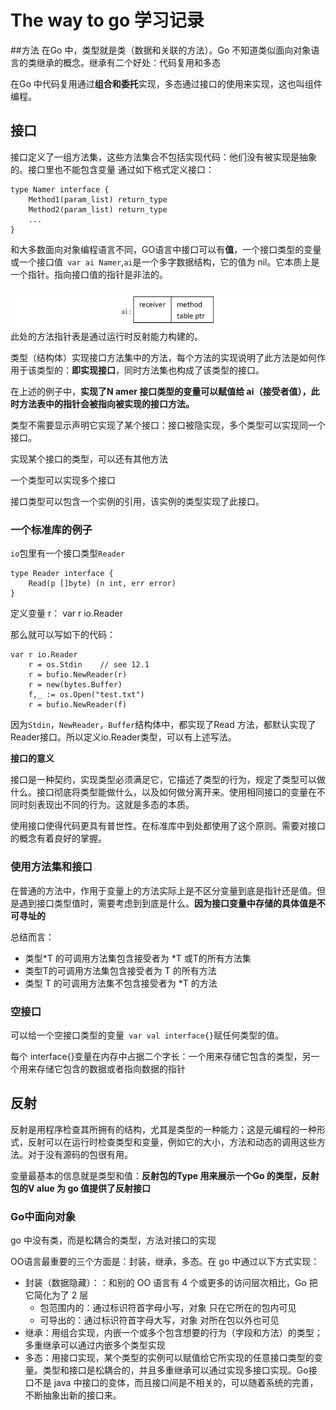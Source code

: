 # The way to go 学习记录

##方法
在Go 中，类型就是类（数据和关联的方法）。Go 不知道类似面向对象语言的类继承的概念。继承有二个好处：代码复用和多态

在Go 中代码复用通过**组合和委托**实现，多态通过接口的使用来实现，这也叫组件编程。


## 接口
接口定义了一组方法集，这些方法集合不包括实现代码：他们没有被实现是抽象的。接口里也不能包含变量
通过如下格式定义接口：

```
type Namer interface {
    Method1(param_list) return_type
    Method2(param_list) return_type
    ...
}
```

和大多数面向对象编程语言不同，GO语言中接口可以有**值**，一个接口类型的变量或一个接口值` var ai Namer`,`ai`是一个多字数据结构，它的值为 nil。它本质上是一个指针。指向接口值的指针是非法的。

![](https://github.com/Unknwon/the-way-to-go_ZH_CN/raw/master/eBook/images/11.1_fig11.1.jpg?raw=true)
此处的方法指针表是通过运行时反射能力构建的。

类型（结构体）实现接口方法集中的方法，每个方法的实现说明了此方法是如何作用于该类型的：**即实现接口**，同时方法集也构成了该类型的接口。

在上述的例子中，**实现了N amer 接口类型的变量可以赋值给 ai（接受者值），此时方法表中的指针会被指向被实现的接口方法。**

类型不需要显示声明它实现了某个接口：接口被隐实现，多个类型可以实现同一个接口。

实现某个接口的类型，可以还有其他方法

一个类型可以实现多个接口

接口类型可以包含一个实例的引用，该实例的类型实现了此接口。

### 一个标准库的例子
`io`包里有一个接口类型`Reader`


```
type Reader interface {
    Read(p []byte) (n int, err error)
}
```

定义变量 r： var r io.Reader

那么就可以写如下的代码：

```
var r io.Reader
	r = os.Stdin    // see 12.1
	r = bufio.NewReader(r)
	r = new(bytes.Buffer)
	f,_ := os.Open("test.txt")
	r = bufio.NewReader(f)
```

因为`Stdin`，`NewReader`，`Buffer`结构体中，都实现了Read 方法，都默认实现了Reader接口。所以定义io.Reader类型，可以有上述写法。


**接口的意义**

接口是一种契约，实现类型必须满足它，它描述了类型的行为，规定了类型可以做什么。接口彻底将类型能做什么，以及如何做分离开来。使用相同接口的变量在不同时刻表现出不同的行为。这就是多态的本质。

使用接口使得代码更具有普世性。在标准库中到处都使用了这个原则。需要对接口的概念有着良好的掌握。

### 使用方法集和接口

在普通的方法中，作用于变量上的方法实际上是不区分变量到底是指针还是值。但是遇到接口类型值时，需要考虑到到底是什么。**因为接口变量中存储的具体值是不可寻址的**

总结而言：
- 类型*T 的可调用方法集包含接受者为 *T 或T的所有方法集
- 类型T的可调用方法集包含接受者为 T 的所有方法
- 类型 T 的可调用方法集不包含接受者为 *T 的方法

### 空接口 
可以给一个空接口类型的变量` var val interface{}`赋任何类型的值。

每个 interface{}变量在内存中占据二个字长：一个用来存储它包含的类型，另一个用来存储它包含的数据或者指向数据的指针

## 反射
反射是用程序检查其所拥有的结构，尤其是类型的一种能力；这是元编程的一种形式，反射可以在运行时检查类型和变量，例如它的大小，方法和动态的调用这些方法。对于没有源码的包很有用。

变量最基本的信息就是类型和值：**反射包的Type 用来展示一个Go 的类型，反射包的V alue 为 go 值提供了反射接口**

### Go中面向对象
go 中没有类，而是松耦合的类型，方法对接口的实现

OO语言最重要的三个方面是：封装，继承，多态。在 go 中通过以下方式实现：
- 封装（数据隐藏）：：和别的 OO 语言有 4 个或更多的访问层次相比，Go 把它简化为了 2 层
    - 包范围内的：通过标识符首字母小写，对象 只在它所在的包内可见
    - 可导出的：通过标识符首字母大写，对象 对所在包以外也可见
- 继承：用组合实现，内嵌一个或多个包含想要的行为（字段和方法）的类型；多重继承可以通过内嵌多个类型实现
- 多态：用接口实现，某个类型的实例可以赋值给它所实现的任意接口类型的变量。类型和接口是松耦合的，并且多重继承可以通过实现多接口实现。Go接口不是 java 中接口的变体，而且接口间是不相关的，可以随着系统的完善，不断抽象出新的接口来。